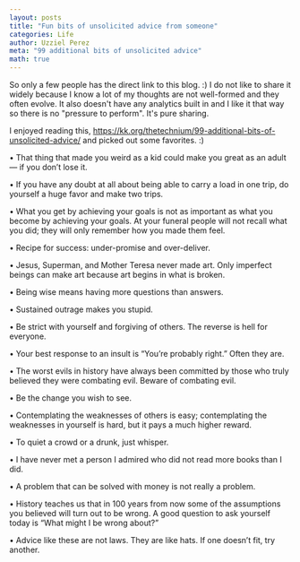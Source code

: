 ```yaml
---
layout: posts
title: "Fun bits of unsolicited advice from someone"
categories: Life
author: Uzziel Perez
meta: "99 additional bits of unsolicited advice"
math: true
---
```


So only a few people has the direct link to this blog. :) I do not like to share it widely because I know a lot of my thoughts are not well-formed and they often evolve.
It also doesn't have any analytics built in and I like it that way so there is no "pressure to perform". It's pure sharing.


I enjoyed reading this, https://kk.org/thetechnium/99-additional-bits-of-unsolicited-advice/ and picked out some favorites. :)

• That thing that made you weird as a kid could make you great as an adult — if you don’t lose it.

• If you have any doubt at all about being able to carry a load in one trip, do yourself a huge favor and make two trips.

• What you get by achieving your goals is not as important as what you become by achieving your goals. At your funeral people will not recall what you did; they will only remember how you made them feel.

• Recipe for success: under-promise and over-deliver.

• Jesus, Superman, and Mother Teresa never made art. Only imperfect beings can make art because art begins in what is broken.

• Being wise means having more questions than answers.

• Sustained outrage makes you stupid.

• Be strict with yourself and forgiving of others. The reverse is hell for everyone.

• Your best response to an insult is “You’re probably right.” Often they are.

• The worst evils in history have always been committed by those who truly believed they were combating evil. Beware of combating evil.

• Be the change you wish to see.

• Contemplating the weaknesses of others is easy; contemplating the weaknesses in yourself is hard, but it pays a much higher reward.

• To quiet a crowd or a drunk, just whisper.

• I have never met a person I admired who did not read more books than I did.

• A problem that can be solved with money is not really a problem.

• History teaches us that in 100 years from now some of the assumptions you believed will turn out to be wrong. A good question to ask yourself today is “What might I be wrong about?”

• Advice like these are not laws. They are like hats. If one doesn’t fit, try another.

